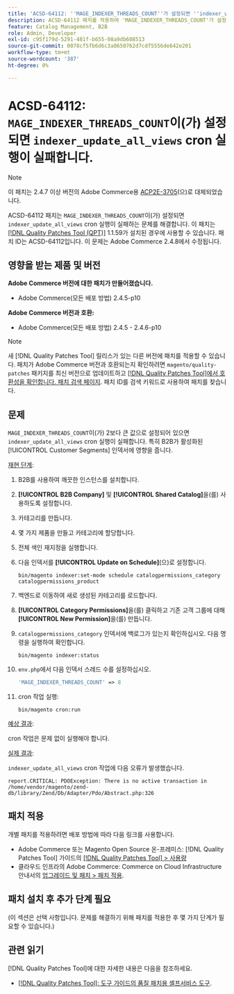 ```yaml
---
title: 'ACSD-64112: ''MAGE_INDEXER_THREADS_COUNT''가 설정되면 ''indexer_update_all_views'' cron 실행이 실패합니다'
description: ACSD-64112 패치를 적용하여 'MAGE_INDEXER_THREADS_COUNT'가 설정되면 'indexer_update_all_views' cron 실행이 실패하는 Adobe Commerce 문제를 수정합니다.
feature: Catalog Management, B2B
role: Admin, Developer
exl-id: c95f179d-5291-481f-b655-08a9db608513
source-git-commit: 0078cf5fb6d6c3a8650762d7cdf5556de642e201
workflow-type: tm+mt
source-wordcount: '387'
ht-degree: 0%

---
```


# ACSD-64112: `MAGE_INDEXER_THREADS_COUNT`이(가) 설정되면 `indexer_update_all_views` cron 실행이 실패합니다.

>[!NOTE]
>
>이 패치는 2.4.7 이상 버전의 Adobe Commerce용 [ACP2E-3705](/help/tools/quality-patches-tool/patches-available-in-qpt/v1-1-61/acp2e-3705-fixes-an-issue-where-the-indexer.md)(으)로 대체되었습니다.

ACSD-64112 패치는 `MAGE_INDEXER_THREADS_COUNT`이(가) 설정되면 `indexer_update_all_views` cron 실행이 실패하는 문제를 해결합니다. 이 패치는 [[!DNL Quality Patches Tool (QPT)]](/help/tools/quality-patches-tool/quality-patches-tool-to-self-serve-quality-patches.md) 1.1.59가 설치된 경우에 사용할 수 있습니다. 패치 ID는 ACSD-64112입니다. 이 문제는 Adobe Commerce 2.4.8에서 수정됩니다.

## 영향을 받는 제품 및 버전

**Adobe Commerce 버전에 대한 패치가 만들어졌습니다.**

* Adobe Commerce(모든 배포 방법) 2.4.5-p10

**Adobe Commerce 버전과 호환:**

* Adobe Commerce(모든 배포 방법) 2.4.5 - 2.4.6-p10

>[!NOTE]
>
>새 [!DNL Quality Patches Tool] 릴리스가 있는 다른 버전에 패치를 적용할 수 있습니다. 패치가 Adobe Commerce 버전과 호환되는지 확인하려면 `magento/quality-patches` 패키지를 최신 버전으로 업데이트하고 [[!DNL Quality Patches Tool]에서 호환성을 확인합니다. 패치 검색 페이지](https://experienceleague.adobe.com/tools/commerce-quality-patches/index.html?lang=ko). 패치 ID를 검색 키워드로 사용하여 패치를 찾습니다.

## 문제

`MAGE_INDEXER_THREADS_COUNT`이(가) 2보다 큰 값으로 설정되어 있으면 `indexer_update_all_views` cron 실행이 실패합니다. 특히 B2B가 활성화된 [!UICONTROL Customer Segments] 인덱서에 영향을 줍니다.

<u>재현 단계</u>:

1. B2B를 사용하여 깨끗한 인스턴스를 설치합니다.
1. **[!UICONTROL B2B Company]** 및 **[!UICONTROL Shared Catalog]**&#x200B;을(를) 사용하도록 설정합니다.
1. 카테고리를 만듭니다.
1. 몇 가지 제품을 만들고 카테고리에 할당합니다.
1. 전체 색인 재지정을 실행합니다.
1. 다음 인덱서를 **[!UICONTROL Update on Schedule]**(으)로 설정합니다.

   ```
   bin/magento indexer:set-mode schedule catalogpermissions_category catalogpermissions_product
   ```

1. 백엔드로 이동하여 새로 생성된 카테고리를 로드합니다.
1. **[!UICONTROL Category Permissions]**&#x200B;을(를) 클릭하고 기존 고객 그룹에 대해 **[!UICONTROL New Permission]**&#x200B;을(를) 만듭니다.
1. `catalogpermissions_category` 인덱서에 백로그가 있는지 확인하십시오. 다음 명령을 실행하여 확인합니다.

   ```
   bin/magento indexer:status
   ```

1. `env.php`에서 다음 인덱서 스레드 수를 설정하십시오.

   ```php
   'MAGE_INDEXER_THREADS_COUNT' => 8
   ```

1. cron 작업 실행:

   ```
   bin/magento cron:run
   ```

<u>예상 결과</u>:

cron 작업은 문제 없이 실행해야 합니다.

<u>실제 결과</u>:

`indexer_update_all_views` cron 작업에 다음 오류가 발생했습니다.

```
report.CRITICAL: PDOException: There is no active transaction in /home/vendor/magento/zend-db/library/Zend/Db/Adapter/Pdo/Abstract.php:326
```

## 패치 적용

개별 패치를 적용하려면 배포 방법에 따라 다음 링크를 사용합니다.

* Adobe Commerce 또는 Magento Open Source 온-프레미스: [!DNL Quality Patches Tool] 가이드의 [[!DNL Quality Patches Tool] > 사용량](/help/tools/quality-patches-tool/usage.md)
* 클라우드 인프라의 Adobe Commerce: Commerce on Cloud Infrastructure 안내서의 [업그레이드 및 패치 > 패치 적용](https://experienceleague.adobe.com/docs/commerce-cloud-service/user-guide/develop/upgrade/apply-patches.html?lang=ko).

## 패치 설치 후 추가 단계 필요

(이 섹션은 선택 사항입니다. 문제를 해결하기 위해 패치를 적용한 후 몇 가지 단계가 필요할 수 있습니다.) 

## 관련 읽기

[!DNL Quality Patches Tool]에 대한 자세한 내용은 다음을 참조하세요.

* [[!DNL Quality Patches Tool]: 도구 가이드의 품질 패치용 셀프서비스 도구](/help/tools/quality-patches-tool/quality-patches-tool-to-self-serve-quality-patches.md).
